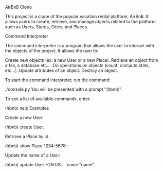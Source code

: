 AirBnB Clone

This project is a clone of the popular vacation rental platform, AirBnB. It allows users to create, retrieve, and manage objects related to the platform such as Users, States, Cities, and Places.

Command Interpreter

The command interpreter is a program that allows the user to interact with the objects of the project. It allows the user to:

Create new objects (ex: a new User or a new Place).
Retrieve an object from a file, a database etc….
Do operations on objects (count, compute stats, etc…).
Update attributes of an object.
Destroy an object.

To start the command interpreter, run the command:


./console.py
You will be presented with a prompt "(hbnb)".

To see a list of available commands, enter:


(hbnb) help
Examples


Create a new User:

(hbnb) create User.


Retrieve a Place by id:

(hbnb) show Place 1234-5678-.


Update the name of a User:

(hbnb) update User +25078.... name "name".

